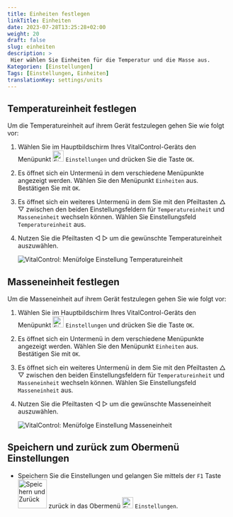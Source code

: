 ```yaml
---
title: Einheiten festlegen
linkTitle: Einheiten
date: 2023-07-28T13:25:28+02:00
weight: 20
draft: false
slug: einheiten
description: >
 Hier wählen Sie Einheiten für die Temperatur und die Masse aus.
Kategorien: [Einstellungen]
Tags: [Einstellungen, Einheiten]
translationKey: settings/units
---
```

## Temperatureinheit festlegen

Um die Temperatureinheit auf ihrem Gerät festzulegen gehen Sie wie folgt vor:

1. Wählen Sie im Hauptbildschirm Ihres VitalControl-Geräts den Menüpunkt <img src="/icons/gear.svg" width="25" align="bottom" alt="Einstellungen" /> `Einstellungen` und drücken Sie die Taste `OK`.

2. Es öffnet sich ein Untermenü in dem verschiedene Menüpunkte angezeigt werden. Wählen Sie den Menüpunkt `Einheiten` aus. Bestätigen Sie mit `OK`.

3. Es öffnet sich ein weiteres Untermenü in dem Sie mit den Pfeiltasten △ ▽ zwischen den beiden Einstellungsfeldern für `Temperatureinheit` und `Masseneinheit` wechseln können. Wählen Sie Einstellungsfeld `Temperatureinheit` aus.

4. Nutzen Sie die Pfeiltasten ◁ ▷ um die gewünschte Temperatureinheit auszuwählen.

    ![VitalControl: Menüfolge Einstellung Temperatureinheit](../bilder/temperature.png "Temperatureinheit einstellen")

## Masseneinheit festlegen

Um die Masseneinheit auf ihrem Gerät festzulegen gehen Sie wie folgt vor:

1. Wählen Sie im Hauptbildschirm Ihres VitalControl-Geräts den Menüpunkt <img src="/icons/gear.svg" width="25" align="bottom" alt="Einstellungen" /> `Einstellungen` und drücken Sie die Taste `OK`.

2. Es öffnet sich ein Untermenü in dem verschiedene Menüpunkte angezeigt werden. Wählen Sie den Menüpunkt `Einheiten` aus. Bestätigen Sie mit `OK`.

3. Es öffnet sich ein weiteres Untermenü in dem Sie mit den Pfeiltasten △ ▽ zwischen den beiden Einstellungsfeldern für `Temperatureinheit` und `Masseneinheit` wechseln können. Wählen Sie Einstellungsfeld `Masseneinheit` aus.

4. Nutzen Sie die Pfeiltasten ◁ ▷ um die gewünschte Masseneinheit auszuwählen.

    ![VitalControl: Menüfolge Einstellung Masseneinheit](../bilder/degree.png "Masseneinheit einstellen")

## Speichern und zurück zum Obermenü Einstellungen

- Speichern Sie die Einstellungen und gelangen Sie mittels der `F1` Taste <img src="/icons/footer/save_exit.svg" width="65" align="bottom" alt="Speichern und Zurück" /> zurück in das Obermenü <img src="/icons/gear.svg" width="25" align="bottom" alt="Einstellungen" /> `Einstellungen`.
